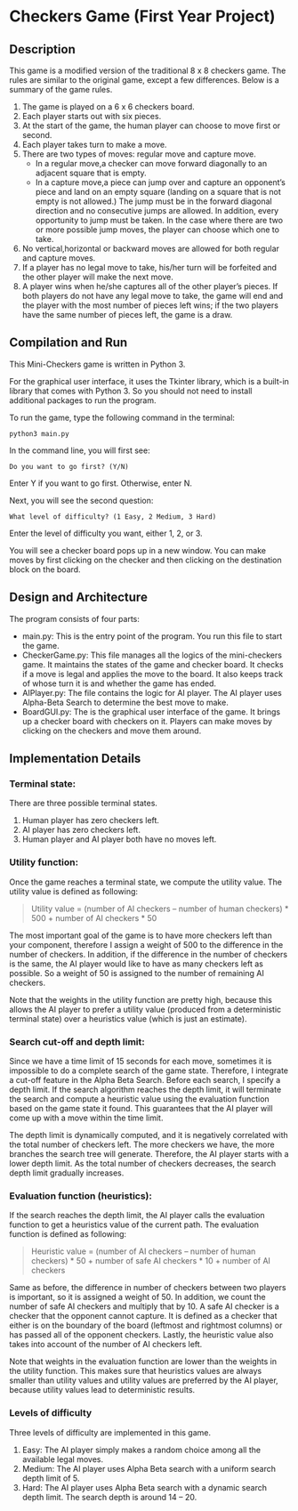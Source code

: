 # Checkers Game (First Year Project)
## Description
This game is a modified version of the traditional 8 x 8 checkers game. The rules are similar to the original game, except a few differences. Below is a summary of the game rules.
1. The game is played on a 6 x 6 checkers board.
2. Each player starts out with six pieces.
3. At the start of the game, the human player can choose to move first or second.
4. Each player takes turn to make a move.
5. There are two types of moves: regular move and capture move. 
    * In a regular move,a checker can move forward diagonally to an adjacent square that is empty.
    * In a capture move,a piece can jump over and capture an opponent’s piece and land on an empty square (landing on a square that is not empty is not allowed.) The jump must be in the forward diagonal direction and no consecutive jumps are allowed. In addition, every opportunity to jump must be taken. In the case where there are two or more possible jump moves, the player can choose which one to take.
6. No vertical,horizontal or backward moves are allowed for both regular and capture moves.
7. If a player has no legal move to take, his/her turn will be forfeited and the other player will make the next move.
8. A player wins when he/she captures all of the other player’s pieces. If both players do not have any legal move to take, the game will end and the player with the most number of pieces left wins; if the two players have the same number of pieces left, the game is a draw.


## Compilation and Run
This Mini-Checkers game is written in Python 3. 

For the graphical user interface, it uses the Tkinter library, which is a built-in library that comes with Python 3. So you should not need to install additional packages to run the program.

To run the game, type the following command in the terminal:
```
python3 main.py 
```

In the command line, you will first see:
```
Do you want to go first? (Y/N)
```
Enter Y if you want to go first. Otherwise, enter N. 

Next, you will see the second question:
```
What level of difficulty? (1 Easy, 2 Medium, 3 Hard)
```
Enter the level of difficulty you want, either 1, 2, or 3.

You will see a checker board pops up in a new window. You can make moves by first clicking on the checker and then clicking on the destination block on the board.


## Design and Architecture
The program consists of four parts:
*	main.py: This is the entry point of the program. You run this file to start the game.
*	CheckerGame.py: This file manages all the logics of the mini-checkers game. It maintains the states of the game and checker board. It checks if a move is legal and applies the move to the board. It also keeps track of whose turn it is and whether the game has ended.
*	AIPlayer.py: The file contains the logic for AI player. The AI player uses Alpha-Beta Search to determine the best move to make.
*	BoardGUI.py: The is the graphical user interface of the game. It brings up a checker board with checkers on it. Players can make moves by clicking on the checkers and move them around. 


## Implementation Details
### Terminal state: 
There are three possible terminal states.
1. Human player has zero checkers left.
2. AI player has zero checkers left.
3. Human player and AI player both have no moves left.

### Utility function: 
Once the game reaches a terminal state, we compute the utility value. 
The utility value is defined as following:

> Utility value = (number of AI checkers – number of human checkers) * 500 
                         + number of AI checkers * 50
                         
The most important goal of the game is to have more checkers left than your component, therefore I assign a weight of 500 to the difference in the number of checkers. In addition, if the difference in the number of checkers is the same, the AI player would like to have as many checkers left as possible. So a weight of 50 is assigned to the number of remaining AI checkers.

Note that the weights in the utility function are pretty high, because this allows the AI player to prefer a utility value (produced from a deterministic terminal state) over a heuristics value (which is just an estimate).

### Search cut-off and depth limit:
Since we have a time limit of 15 seconds for each move, sometimes it is impossible to do a complete search of the game state. Therefore, I integrate a cut-off feature in the Alpha Beta Search. Before each search, I specify a depth limit. If the search algorithm reaches the depth limit, it will terminate the search and compute a heuristic value using the evaluation function based on the game state it found. This guarantees that the AI player will come up with a move within the time limit.

The depth limit is dynamically computed, and it is negatively correlated with the total number of checkers left. The more checkers we have, the more branches the search tree will generate. Therefore, the AI player starts with a lower depth limit. As the total number of checkers decreases, the search depth limit gradually increases.

### Evaluation function (heuristics): 
If the search reaches the depth limit, the AI player calls the evaluation function to get a heuristics value of the current path. The evaluation function is defined as following:

> Heuristic value = (number of AI checkers – number of human checkers) * 50
                            + number of safe AI checkers * 10 
                            + number of AI checkers

Same as before, the difference in number of checkers between two players is important, so it is assigned a weight of 50. In addition, we count the number of safe AI checkers and multiply that by 10. A safe AI checker is a checker that the opponent cannot capture. It is defined as a checker that either is on the boundary of the board (leftmost and rightmost columns) or has passed all of the opponent checkers. Lastly, the heuristic value also takes into account of the number of AI checkers left.

Note that weights in the evaluation function are lower than the weights in the utility function. This makes sure that heuristics values are always smaller than utility values and utility values are preferred by the AI player, because utility values lead to deterministic results.

### Levels of difficulty
Three levels of difficulty are implemented in this game.
1. Easy: The AI player simply makes a random choice among all the available legal moves.
2. Medium: The AI player uses Alpha Beta search with a uniform search depth limit of 5.
3. Hard: The AI player uses Alpha Beta search with a dynamic search depth limit. The search depth is around 14 – 20. 
